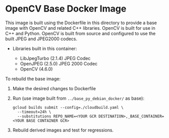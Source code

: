 # OpenCV Base Docker Image

This image is built using the Dockerfile in this directory to provide a base
image with OpenCV and related C++ libraries. OpenCV is built for use in C++ and
Python. OpenCV is built from source and configured to use the built JPEG and
JPEG2000 codecs.

- Libraries built in this container:

  *  LibJpegTurbo (2.1.4) JPEG Codec
  *  OpenJPEG (2.5.0) JPEG 2000 Codec
  *  OpenCV (4.6.0)

To rebuild the base image:

   1. Make the desired changes to Dockerfile
   2. Run (use image built from `../base_py_debian_docker/` as base):

      ```shell
      gcloud builds submit --config=./cloudbuild.yaml \
        --timeout=24h \
        --substitutions REPO_NAME=<YOUR GCR DESTINATION>,_BASE_CONTAINER=<YOUR BASE CONTAINER GCR>
      ```

   3. Rebuild derived images and test for regressions.
